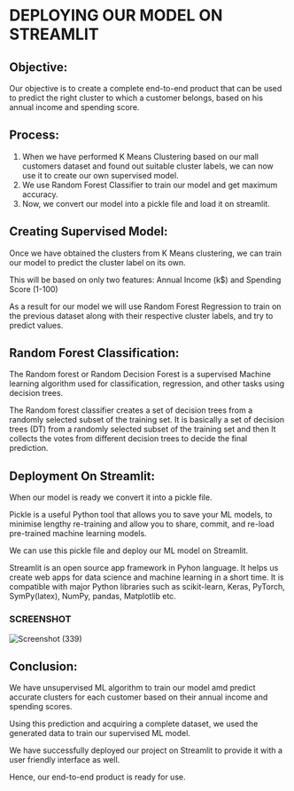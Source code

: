 # DEPLOYING OUR MODEL ON STREAMLIT

## **Objective:**

Our objective is to create a complete end-to-end product that can be used to predict the right cluster to which a customer belongs, based on his annual income and spending score. 

## **Process:**

1. When we have performed K Means Clustering based on our mall customers dataset and found out suitable cluster labels, we can now use it to create our own supervised model.
2. We use Random Forest Classifier to train our model and get maximum accuracy.
3. Now, we convert our model into a pickle file and load it on streamlit. 

## **Creating Supervised Model:**

Once we have obtained the clusters from K Means clustering, we can train our model to predict the cluster label on its own.

This will be based on only two features: Annual Income (k$) and Spending Score (1-100)

As a result for our model we will use Random Forest Regression to train on the previous dataset along with their respective cluster labels, and try to predict values.

## **Random Forest Classification:**

The Random forest or Random Decision Forest is a supervised Machine learning algorithm used for classification, regression, and other tasks using decision trees.

The Random forest classifier creates a set of decision trees from a randomly selected subset of the training set. It is basically a set of decision trees (DT) from a randomly selected subset of the training set and then It collects the votes from different decision trees to decide the final prediction.

## **Deployment On Streamlit:**

When our model is ready we convert it into a pickle file.


Pickle is a useful Python tool that allows you to save your ML models, to minimise lengthy re-training and allow you to share, commit, and re-load pre-trained machine learning models. 

We can use this pickle file and deploy our ML model on Streamlit. 

Streamlit is an open source app framework in Pyhon language. It helps us create web apps for data science and machine learning in a short time. It is compatible with major Python libraries such as scikit-learn, Keras, PyTorch, SymPy(latex), NumPy, pandas, Matplotlib etc.


### SCREENSHOT

![Screenshot (339)](https://user-images.githubusercontent.com/73705676/208522859-dc034ec1-02bd-42f7-8887-4e9661901a34.png)

## **Conclusion:**

We have unsupervised ML algorithm to train our model amd predict accurate clusters for each customer based on their annual income and spending scores. 

Using this prediction and acquiring a complete dataset, we used the generated data to train our supervised ML model. 

We have successfully deployed our project on Streamlit to provide it with a user friendly interface as well. 

Hence, our end-to-end product is ready for use. 
